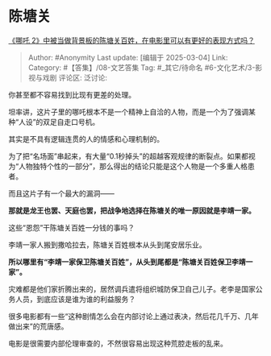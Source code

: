 # 陈塘关
[《哪吒 2》中被当做背景板的陈塘关百姓，在电影里可以有更好的表现方式吗？](https://www.zhihu.com/question/13138152285/answer/115671332886)

> Author: #Anonymity
> Last update: [编辑于 2025-03-04]
> Link:
> Category: #【答集】/08-文艺答集
> Tag: #_其它/待命名  #6-文化艺术/3-影视与戏剧
> 评论区:
> 泛讨论:

你甚至都不容易找到比现有更差的处理。

坦率讲，这片子里的哪吒根本不是一个精神上自洽的人物，而是一个为了强调某种“人设”的双足自走口号机。

其实是不具有逻辑连贯的人的情感和心理机制的。

为了把“名场面”串起来，有大量“0.1秒掉头”的超越客观规律的断裂点。如果都视为“人物独特个性的一部分”，那么得出的结论只能是这个人物是一个多重人格患者。

而且这片子有一个最大的漏洞——

**那就是龙王也罢、天庭也罢，把战争地选择在陈塘关的唯一原因就是李靖一家。**

这些“恩怨”干陈塘关百姓一分钱的事吗？

李靖一家人搬到撒哈拉去，陈塘关百姓根本从头到尾安居乐业。

**所以哪里有“李靖一家保卫陈塘关百姓”，从头到尾都是“陈塘关百姓保卫李靖一家”。**

灾难都是他们家折腾出来的，居然调兵遣将组织城防保卫自己儿子。老李是国家公务人员，到底应该是谁为谁的利益服务？

很多电影都有一些“这种剧情怎么会在内部讨论上通过表决，然后花几千万、几年做出来”的荒唐感。

电影是很需要内部伦理审查的，不然很容易出现这种荒腔走板的乱来。
